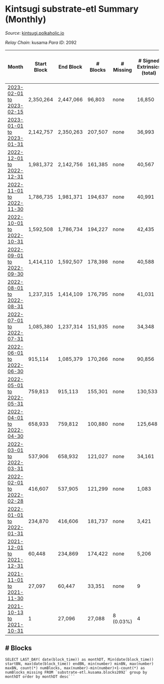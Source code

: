 # Kintsugi substrate-etl Summary (Monthly)

_Source_: [kintsugi.polkaholic.io](https://kintsugi.polkaholic.io)

*Relay Chain*: kusama
*Para ID*: 2092



| Month | Start Block | End Block | # Blocks | # Missing | # Signed Extrinsics (total) | # Active Accounts (avg) | # Addresses with Balances (max) | Issues |
| ----- | ----------- | --------- | -------- | --------- | --------------------------- | ----------------------- | ------------------------------- | ------ |
| [2023-02-01 to 2023-02-15](/kusama/2092-kintsugi/2023-02-28.md) | 2,350,264 | 2,447,066 | 96,803 | none  | 16,850 | 70 | 16,083 | - | 
| [2023-01-01 to 2023-01-31](/kusama/2092-kintsugi/2023-01-31.md) | 2,142,757 | 2,350,263 | 207,507 | none  | 36,993 | 68 | 16,042 | - | 
| [2022-12-01 to 2022-12-31](/kusama/2092-kintsugi/2022-12-31.md) | 1,981,372 | 2,142,756 | 161,385 | none  | 40,567 | 62 | 15,930 | - | 
| [2022-11-01 to 2022-11-30](/kusama/2092-kintsugi/2022-11-30.md) | 1,786,735 | 1,981,371 | 194,637 | none  | 40,991 | 79 | 15,864 | - | 
| [2022-10-01 to 2022-10-31](/kusama/2092-kintsugi/2022-10-31.md) | 1,592,508 | 1,786,734 | 194,227 | none  | 42,435 | 78 | 15,628 | - | 
| [2022-09-01 to 2022-09-30](/kusama/2092-kintsugi/2022-09-30.md) | 1,414,110 | 1,592,507 | 178,398 | none  | 40,588 | 85 | 15,468 | - | 
| [2022-08-01 to 2022-08-31](/kusama/2092-kintsugi/2022-08-31.md) | 1,237,315 | 1,414,109 | 176,795 | none  | 41,031 | 103 | 15,359 | - | 
| [2022-07-01 to 2022-07-31](/kusama/2092-kintsugi/2022-07-31.md) | 1,085,380 | 1,237,314 | 151,935 | none  | 34,348 | 91 | 8,491 | - | 
| [2022-06-01 to 2022-06-30](/kusama/2092-kintsugi/2022-06-30.md) | 915,114 | 1,085,379 | 170,266 | none  | 90,856 | 97 | 8,202 | - | 
| [2022-05-01 to 2022-05-31](/kusama/2092-kintsugi/2022-05-31.md) | 759,813 | 915,113 | 155,301 | none  | 130,533 | 104 | 8,038 | - | 
| [2022-04-01 to 2022-04-30](/kusama/2092-kintsugi/2022-04-30.md) | 658,933 | 759,812 | 100,880 | none  | 125,648 | 99 | 7,882 | - | 
| [2022-03-01 to 2022-03-31](/kusama/2092-kintsugi/2022-03-31.md) | 537,906 | 658,932 | 121,027 | none  | 34,161 | 98 | 7,402 | - | 
| [2022-02-01 to 2022-02-28](/kusama/2092-kintsugi/2022-02-28.md) | 416,607 | 537,905 | 121,299 | none  | 1,083 | 23 | 6,650 | - | 
| [2022-01-01 to 2022-01-31](/kusama/2092-kintsugi/2022-01-31.md) | 234,870 | 416,606 | 181,737 | none  | 3,421 | 66 | 6,331 | - | 
| [2021-12-01 to 2021-12-31](/kusama/2092-kintsugi/2021-12-31.md) | 60,448 | 234,869 | 174,422 | none  | 5,206 | 67 | 5,068 | - | 
| [2021-11-01 to 2021-11-30](/kusama/2092-kintsugi/2021-11-30.md) | 27,097 | 60,447 | 33,351 | none  | 9 |  | 7 | - | 
| [2021-10-13 to 2021-10-31](/kusama/2092-kintsugi/2021-10-31.md) | 1 | 27,096 | 27,088 | 8 (0.03%) | 4 |  | 2 | - | 

## # Blocks
```
SELECT LAST_DAY( date(block_time)) as monthDT, Min(date(block_time)) startBN, max(date(block_time)) endBN, min(number) minBN, max(number) maxBN, count(*) numBlocks, max(number)-min(number)+1-count(*) as numBlocks_missing FROM `substrate-etl.kusama.blocks2092` group by monthDT order by monthDT desc```

